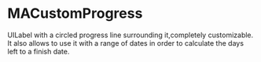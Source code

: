 # MACustomProgress
UILabel with a circled progress line surrounding it,completely customizable. It also allows to use it with a range of dates in order to calculate the days left to a finish date.
